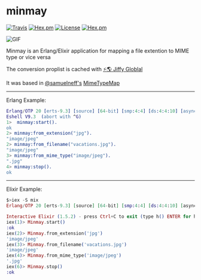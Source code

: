 # minmay

[![Travis](https://img.shields.io/travis/davecaos/minmay.svg?style=flat-square)](https://travis-ci.org/davecaos/minmay)
[![Hex.pm](https://img.shields.io/hexpm/v/minmay.svg?style=flat-square)](https://hex.pm/packages/minmay)
[![License](http://img.shields.io/hexpm/l/minmay.svg?style=flat)](https://hex.pm/packages/minmay)
[![Hex.pm](https://img.shields.io/hexpm/dt/minmay.svg?style=flat-square)](https://hex.pm/packages/minmay)

![GIF](http://1.bp.blogspot.com/-yHRkA0tfIds/T8--B9NF1bI/AAAAAAAAC9k/_XLHURp5BeE/s1600/Lynn+Minmay+-+Shao+Pai+Ron.gif)

Minmay is an Erlang/Elixir application for mapping a file extention to MIME type or vice versa

The conversion proplist is cached with [:zap::earth_americas: Jiffy Globlal](https://github.com/davecaos/jiffy_global)

It was based in [@samuelneff's](https://github.com/samuelneff/) [MimeTypeMap](https://github.com/samuelneff/MimeTypeMap)

---------
Erlang Example:
```erlang
Erlang/OTP 20 [erts-9.3] [source] [64-bit] [smp:4:4] [ds:4:4:10] [async-threads:0] [hipe] [kernel-poll:false] [dtrace]
Eshell V9.3  (abort with ^G)
1>  minmay:start().
ok
2> minmay:from_extension("jpg").
"image/jpeg"
2> minmay:from_filename("vacations.jpg").
"image/jpeg"
3> minmay:from_mime_type("image/jpeg").
".jpg"
4> minmay:stop().
ok

```

---------
Elixir Example:
```elixir
$>iex -S mix
Erlang/OTP 20 [erts-9.3] [source] [64-bit] [smp:4:4] [ds:4:4:10] [async-threads:10] [hipe] [kernel-poll:false] [dtrace]

Interactive Elixir (1.5.2) - press Ctrl+C to exit (type h() ENTER for help)
iex(1)> Minmay.start()
:ok
iex(2)> Minmay.from_extension('jpg')
'image/jpeg'
iex(3)> Minmay.from_filename('vacations.jpg')
'image/jpeg'
iex(4)> Minmay.from_mime_type('image/jpeg')
'.jpg'
iex(6)> Minmay.stop()
:ok

```
